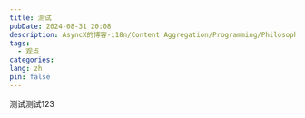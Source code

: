 ```yaml
---
title: 测试
pubDate: 2024-08-31 20:08
description: AsyncX的博客-i18n/Content Aggregation/Programming/Philosophy/Hobbies/i18n多语言/内容聚合/编程/哲学/爱好
tags:
  - 观点
categories: 
lang: zh
pin: false
---
```

测试测试123